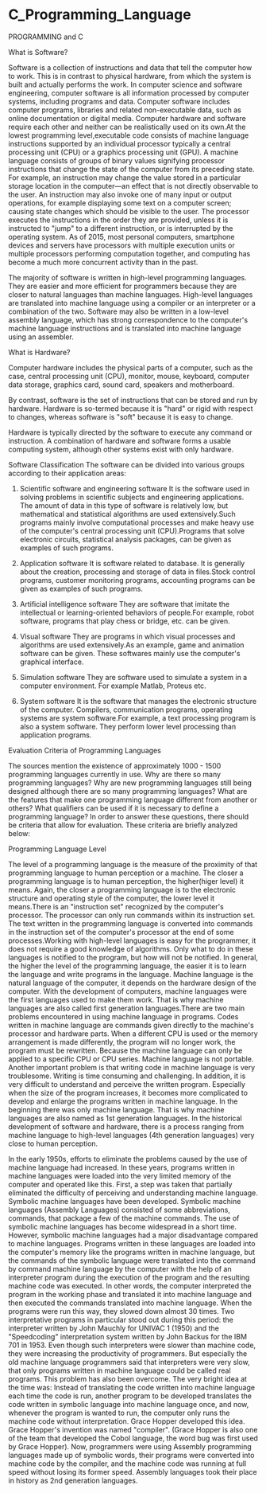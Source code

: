 # C_Programming_Language

PROGRAMMING and C

What is Software?

Software is a collection of instructions and data that tell the computer how to work. This is in contrast to physical hardware, from which the system is built and actually performs the work. In computer science and software engineering, computer software is all information processed by computer systems, including programs and data. Computer software includes computer programs, libraries and related non-executable data, such as online documentation or digital media. Computer hardware and software require each other and neither can be realistically used on its own.At the lowest programming level,executable code consists of machine language instructions supported by an individual processor typically a central processing unit (CPU) or a graphics processing unit (GPU). A machine language consists of groups of binary values signifying processor instructions that change the state of the computer from its preceding state. For example, an instruction may change the value stored in a particular storage location in the computer—an effect that is not directly observable to the user. An instruction may also invoke one of many input or output operations, for example displaying some text on a computer screen; causing state changes which should be visible to the user. The processor executes the instructions in the order they are provided, unless it is instructed to "jump" to a different instruction, or is interrupted by the operating system. As of 2015, most personal computers, smartphone devices and servers have processors with multiple execution units or multiple processors performing computation together, and computing has become a much more concurrent activity than in the past.

The majority of software is written in high-level programming languages. They are easier and more efficient for programmers because they are closer to natural languages than machine languages. High-level languages are translated into machine language using a compiler or an interpreter or a combination of the two. Software may also be written in a low-level assembly language, which has strong correspondence to the computer's machine language instructions and is translated into machine language using an assembler.

What is Hardware?

Computer hardware includes the physical parts of a computer, such as the case, central processing unit (CPU), monitor, mouse, keyboard, computer data storage, graphics card, sound card, speakers and motherboard.

By contrast, software is the set of instructions that can be stored and run by hardware. Hardware is so-termed because it is "hard" or rigid with respect to changes, whereas software is "soft" because it is easy to change.

Hardware is typically directed by the software to execute any command or instruction. A combination of hardware and software forms a usable computing system, although other systems exist with only hardware.

Software Classification
The software can be divided into various groups according to their application areas:

1. Scientific software and engineering software
It is the software used in solving problems in scientific subjects and engineering applications. The amount of data in this type of software is relatively low, but
mathematical and statistical algorithms are used extensively.Such programs mainly involve computational processes and make heavy use of the computer's central processing unit (CPU).Programs that solve electronic circuits, statistical analysis packages, can be given as examples of such programs.

2. Application software
It is software related to database. It is generally about the creation, processing and storage of data in files.Stock control programs, customer monitoring programs, accounting programs can be given as examples of such programs.

3. Artificial intelligence software
They are software that imitate the intellectual or learning-oriented behaviors of people.For example, robot software, programs that play chess or bridge, etc. can be given.

4. Visual software
They are programs in which visual processes and algorithms are used extensively.As an example, game and animation software can be given. These softwares mainly use the computer's graphical interface.

5. Simulation software
They are software used to simulate a system in a computer environment. For example Matlab, Proteus etc.

6. System software
It is the software that manages the electronic structure of the computer. Compilers, communication programs, operating systems are system software.For example, a text processing program is also a system software. They perform lower level processing than application programs.

Evaluation Criteria of Programming Languages

The sources mention the existence of approximately 1000 - 1500 programming languages currently in use.
Why are there so many programming languages?
Why are new programming languages still being designed although there are so many programming languages?
What are the features that make one programming language different from another or others?
What qualifiers can be used if it is necessary to define a programming language?
In order to answer these questions, there should be criteria that allow for evaluation. These criteria are briefly analyzed below:

Programming Language Level

The level of a programming language is the measure of the proximity of that programming language to human perception or a machine. The closer a programming language is to human perception, the higher(higer level) it means. Again, the closer a programming language is to the electronic structure and operating style of the computer, the lower level it means.There is an "instruction set" recognized by the computer's processor. The processor can only run commands within its instruction set. The text written in the programming language is converted into commands in the instruction set of the computer's processor at the end of some processes.Working with high-level languages is easy for the programmer, it does not require a good knowledge of algorithms. Only what to do in these languages is notified to the program, but how will not be notified. In general, the higher the level of the programming language, the easier it is to learn the language and write programs in the language. Machine language is the natural language of the computer, it depends on the hardware design of the computer. With the development of computers, machine languages were the first languages used to make them work. That is why machine languages are also called first generation languages.There are two main problems encountered in using machine language in programs. Codes written in machine language are commands given directly to the machine's processor and hardware parts. When a different CPU is used or the memory arrangement is made differently, the program will no longer work, the program must be rewritten. Because the machine language can only be applied to a specific CPU or CPU series. Machine language is not portable. Another important problem is that writing code in machine language is very troublesome. Writing is time consuming and challenging. In addition, it is very difficult to understand and perceive the written program. Especially when the size of the program increases, it becomes more complicated to develop and enlarge the programs written in machine language. In the beginning there was only machine language. That is why machine languages are also named as 1st generation languages. In the historical development of software and hardware, there is a process ranging from machine language to high-level languages (4th generation languages) very close to human perception.

In the early 1950s, efforts to eliminate the problems caused by the use of machine language had increased. In these years, programs written in machine languages were loaded into the very limited memory of the computer and operated like this. First, a step was taken that partially eliminated the difficulty of perceiving and understanding machine language. Symbolic machine languages have been developed. Symbolic machine languages (Assembly Languages) consisted of some abbreviations, commands, that package a few of the machine commands. The use of symbolic machine languages has become widespread in a short time. However, symbolic machine languages had a major disadvantage compared to machine languages. Programs written in these languages are loaded into the computer's memory like the programs written in machine language, but the commands of the symbolic language were translated into the command by command machine language by the computer with the help of an interpreter program during the execution of the program and the resulting machine code was executed. In other words, the computer interpreted the program in the working phase and translated it into machine language and then executed the commands translated into machine language. When the programs were run this way, they slowed down almost 30 times. Two interpretative programs in particular stood out during this period: the interpreter written by John Mauchly for UNIVAC 1 (1950) and the "Speedcoding" interpretation system written by John Backus for the IBM 701 in 1953. Even though such interpreters were slower than machine code, they were increasing the productivity of programmers. But especially the old machine language programmers said that interpreters were very slow, that only programs written in machine language could be called real programs. This problem has also been overcome. The very bright idea at the time was: Instead of translating the code written into machine language each time the code is run, another program to be developed translates the code written in symbolic language into machine language once, and now, whenever the program is wanted to run, the computer only runs the machine code without interpretation. Grace Hopper developed this idea. Grace Hopper's invention was named "compiler". (Grace Hopper is also one of the team that developed the Cobol language, the word bug was first used by Grace Hopper). Now, programmers were using Assembly programming languages made up of symbolic words, their programs were converted into machine code by the compiler, and the machine code was running at full speed without losing its former speed. Assembly languages took their place in history as 2nd generation languages.











